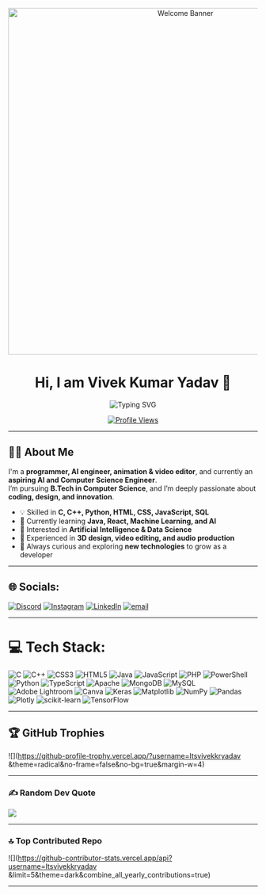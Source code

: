 <p align="center">
  <img src="https://user-images.githubusercontent.com/73097560/115834477-dbab4500-a447-11eb-908a-139a6edaec5c.gif" width="700" alt="Welcome Banner"/>
</p>

<h1 align="center">Hi, I am Vivek Kumar Yadav 👋</h1>

<p align="center">
  <img src="https://readme-typing-svg.herokuapp.com/?font=Righteous&size=30&center=true&vCenter=true&width=600&height=70&duration=4000&lines=I'm+glad+to+see+you+here!+%F0%9F%91%8B;Aspiring+AI+%26+Computer+Science+Engineer!%F0%9F%A7%B9;Always+Learning+and+Building+New+Things!🚀" alt="Typing SVG">
</p>

<p align="center">
  <a href="https://github.com/VivekKumarYadav">
    <img src="https://komarev.com/ghpvc/?username=VivekKumarYadav&style=for-the-badge&color=blue" alt="Profile Views"/>
  </a>
</p>

---

## 👨‍💻 About Me  

I'm a **programmer, AI engineer, animation & video editor**, and currently an **aspiring AI and Computer Science Engineer**.  
I’m pursuing **B.Tech in Computer Science**, and I’m deeply passionate about **coding, design, and innovation**.  

- 💡 Skilled in **C, C++, Python, HTML, CSS, JavaScript, SQL**  
- 🌱 Currently learning **Java, React, Machine Learning, and AI**  
- 🎯 Interested in **Artificial Intelligence & Data Science**  
- 🎨 Experienced in **3D design, video editing, and audio production**  
- 🚀 Always curious and exploring **new technologies** to grow as a developer  

---

## 🌐 Socials:
[![Discord](https://img.shields.io/badge/Discord-%237289DA.svg?logo=discord&logoColor=white)](https://discord.gg/SnpSd5qG) [![Instagram](https://img.shields.io/badge/Instagram-%23E4405F.svg?logo=Instagram&logoColor=white)](https://instagram.com/winterrfireflyy) [![LinkedIn](https://img.shields.io/badge/LinkedIn-%230077B5.svg?logo=linkedin&logoColor=white)](https://linkedin.com/in/vivekkumaryadav99111) [![email](https://img.shields.io/badge/Email-D14836?logo=gmail&logoColor=white)](mailto:vivek) 

---

# 💻 Tech Stack:
![C](https://img.shields.io/badge/c-%2300599C.svg?style=for-the-badge&logo=c&logoColor=white) ![C++](https://img.shields.io/badge/c++-%2300599C.svg?style=for-the-badge&logo=c%2B%2B&logoColor=white) ![CSS3](https://img.shields.io/badge/css3-%231572B6.svg?style=for-the-badge&logo=css3&logoColor=white) ![HTML5](https://img.shields.io/badge/html5-%23E34F26.svg?style=for-the-badge&logo=html5&logoColor=white) ![Java](https://img.shields.io/badge/java-%23ED8B00.svg?style=for-the-badge&logo=openjdk&logoColor=white) ![JavaScript](https://img.shields.io/badge/javascript-%23323330.svg?style=for-the-badge&logo=javascript&logoColor=%23F7DF1E) ![PHP](https://img.shields.io/badge/php-%23777BB4.svg?style=for-the-badge&logo=php&logoColor=white) ![PowerShell](https://img.shields.io/badge/PowerShell-%235391FE.svg?style=for-the-badge&logo=powershell&logoColor=white) ![Python](https://img.shields.io/badge/python-3670A0?style=for-the-badge&logo=python&logoColor=ffdd54) ![TypeScript](https://img.shields.io/badge/typescript-%23007ACC.svg?style=for-the-badge&logo=typescript&logoColor=white) ![Apache](https://img.shields.io/badge/apache-%23D42029.svg?style=for-the-badge&logo=apache&logoColor=white) ![MongoDB](https://img.shields.io/badge/MongoDB-%234ea94b.svg?style=for-the-badge&logo=mongodb&logoColor=white) ![MySQL](https://img.shields.io/badge/mysql-4479A1.svg?style=for-the-badge&logo=mysql&logoColor=white) ![Adobe Lightroom](https://img.shields.io/badge/Adobe%20Lightroom-31A8FF.svg?style=for-the-badge&logo=Adobe%20Lightroom&logoColor=white) ![Canva](https://img.shields.io/badge/Canva-%2300C4CC.svg?style=for-the-badge&logo=Canva&logoColor=white) ![Keras](https://img.shields.io/badge/Keras-%23D00000.svg?style=for-the-badge&logo=Keras&logoColor=white) ![Matplotlib](https://img.shields.io/badge/Matplotlib-%23ffffff.svg?style=for-the-badge&logo=Matplotlib&logoColor=black) ![NumPy](https://img.shields.io/badge/numpy-%23013243.svg?style=for-the-badge&logo=numpy&logoColor=white) ![Pandas](https://img.shields.io/badge/pandas-%23150458.svg?style=for-the-badge&logo=pandas&logoColor=white) ![Plotly](https://img.shields.io/badge/Plotly-%233F4F75.svg?style=for-the-badge&logo=plotly&logoColor=white) ![scikit-learn](https://img.shields.io/badge/scikit--learn-%23F7931E.svg?style=for-the-badge&logo=scikit-learn&logoColor=white) ![TensorFlow](https://img.shields.io/badge/TensorFlow-%23FF6F00.svg?style=for-the-badge&logo=TensorFlow&logoColor=white)

---

## 🏆 GitHub Trophies
![](https://github-profile-trophy.vercel.app/?username=Itsvivekkryadav &theme=radical&no-frame=false&no-bg=true&margin-w=4)

---

### ✍️ Random Dev Quote
![](https://quotes-github-readme.vercel.app/api?type=horizontal&theme=radical)

---

### 🔝 Top Contributed Repo
![](https://github-contributor-stats.vercel.app/api?username=Itsvivekkryadav &limit=5&theme=dark&combine_all_yearly_contributions=true)

---
